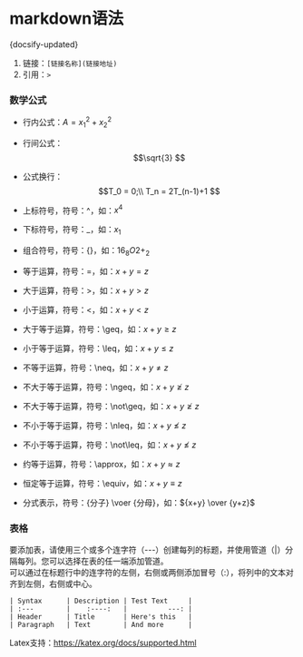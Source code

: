 # markdown语法
{docsify-updated}

1. 链接：`[链接名称](链接地址)`
2. 引用：`>`


### 数学公式

+ 行内公式：$A=x_1^2+x_2^2$
+ 行间公式：$$\sqrt{3} $$
+ 公式换行：$$T_0 = 0;\\ T_n = 2T_(n-1)+1 $$

+ 上标符号，符号：^，如：$x^4$
+ 下标符号，符号：_，如：$x_1$
+ 组合符号，符号：{}，如：${16}_{8}O{2+}_{2}$

+ 等于运算，符号：=，如：$x+y=z$
+ 大于运算，符号：>，如：$x+y>z$
+ 小于运算，符号：<，如：$x+y<z$
+ 大于等于运算，符号：\geq，如：$x+y \geq z$
+ 小于等于运算，符号：\leq，如：$x+y \leq z$
+ 不等于运算，符号：\neq，如：$x+y \neq z$
+ 不大于等于运算，符号：\ngeq，如：$x+y \ngeq z$
+ 不大于等于运算，符号：\not\geq，如：$x+y \not\geq z$
+ 不小于等于运算，符号：\nleq，如：$x+y \nleq z$
+ 不小于等于运算，符号：\not\leq，如：$x+y \not\leq z$
+ 约等于运算，符号：\approx，如：$x+y \approx z$
+ 恒定等于运算，符号：\equiv，如：$x+y \equiv z$

+ 分式表示，符号：{分子} \voer {分母}，如：${x+y} \over {y+z}$

### 表格
要添加表，请使用三个或多个连字符（---）创建每列的标题，并使用管道（|）分隔每列。您可以选择在表的任一端添加管道。  
可以通过在标题行中的连字符的左侧，右侧或两侧添加冒号（:），将列中的文本对齐到左侧，右侧或中心。
```
| Syntax      | Description | Test Text     |
| :---        |    :----:   |          ---: |
| Header      | Title       | Here's this   |
| Paragraph   | Text        | And more      |
```

Latex支持：https://katex.org/docs/supported.html